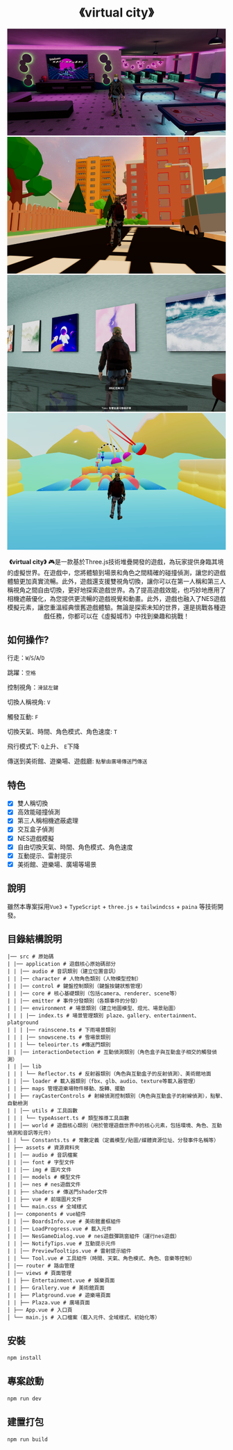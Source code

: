 <h1 align="center">《virtual city》</h1>

<p align="center">
<img src="src/assets/cover.png" alt="" />
<img src="src/assets/plaza.png" alt="" />
<img src="src/assets/grallery.png" alt="" />
<img src="src/assets/playground.png" alt="" />

</p>

<p align="center">
<b>《virtual city》</b> 🎮是一款基於Three.js技術堆疊開發的遊戲，為玩家提供身臨其境的虛擬世界。在遊戲中，您將體驗到場景和角色之間精確的碰撞偵測，讓您的遊戲體驗更加真實流暢。此外，遊戲還支援雙視角切換，讓你可以在第一人稱和第三人稱視角之間自由切換，更好地探索遊戲世界。為了提高遊戲效能，也巧妙地應用了相機遮蔽優化，為您提供更流暢的遊戲視覺和動畫。此外，遊戲也融入了NES遊戲模擬元素，讓您重溫經典懷舊遊戲體驗。無論是探索未知的世界，還是挑戰各種遊戲任務，​​你都可以在《虛擬城市》中找到樂趣和挑戰！
</p>

## 如何操作?
行走：`W`/`S`/`A`/`D`

跳躍：`空格`

控制視角：`滑鼠左鍵`

切換人稱視角: `V`

觸發互動: `F`

切換天氣、時間、角色模式、角色速度: `T`

飛行模式下: `Q`上升、 `E`下降

傳送到美術館、遊樂場、遊戲廳: `點擊由廣場傳送門傳送`

## 特色

- [x] 雙人稱切換
- [x] 高效能碰撞偵測
- [x] 第三人稱相機遮蔽處理
- [x] 交互盒子偵測
- [x] NES遊戲模擬
- [x] 自由切換天氣、時間、角色模式、角色速度
- [x] 互動提示、雷射提示
- [x] 美術館、遊樂場、廣場等場景

## 說明
雖然本專案採用`Vue3` + `TypeScript` + `three.js` + `tailwindcss` + `paina` 等技術開發。

## 目錄結構說明
```text
|── src # 原始碼
| |── application # 遊戲核心原始碼部分
| | |── audio # 音訊類別（建立位置音訊）
| | |── character # 人物角色類別（人物模型控制）
| | |── control # 鍵盤控制類別（鍵盤按鍵狀態管理）
| | |── core # 核心基礎類別（包括camera、renderer、scene等）
| | |── emitter # 事件分發類別（各類事件的分發）
| | |── environment # 場景類別（建立地圖模型、燈光、場景貼圖）
| | | |── index.ts # 場景管理類別 plaze、gallery、entertainment、platground
| | | |── rainscene.ts # 下雨場景類別
| | | |── snowscene.ts # 雪場景類別
| | | └── teleoirter.ts #傳送門類別
| | │── interactionDetection # 互動偵測類別（角色盒子與互動盒子相交的觸發偵測）
| | │── lib
| | | └── Reflector.ts # 反射器類別（角色與互動盒子的反射偵測）、美術館地面
| | │── loader # 載入器類別（fbx、glb、audio、texture等載入器管理）
| | ├── maps 管理遊樂場物件移動、旋轉、擺動
| | ├── rayCasterControls # 射線偵測控制類別（角色與互動盒子的射線偵測），點擊、自動檢測
| | │── utils # 工具函數
| | | └── typeAssert.ts # 類型推導工具函數
| | │── world # 遊戲核心類別（用於管理遊戲世界中的核心元素，包括環境、角色、互動偵測和音訊等元件）
| | └── Constants.ts # 常數定義（定義模型/貼圖/媒體資源位址、分發事件名稱等）
│ ├── assets # 資源資料夾
| | │── audio # 音訊檔案
| | │── font # 字型文件
| | │── img # 圖片文件
| | │── models # 模型文件
| | │── nes # nes遊戲文件
| | ├── shaders # 傳送門shader文件
| | ├── vue # 前端圖片文件
| | └── main.css # 全域樣式
| |── components # vue組件
| | │── BoardsInfo.vue # 美術館畫框組件
| | │── LoadProgress.vue # 載入元件
| | │── NesGameDialog.vue # nes遊戲彈跳窗組件（運行nes遊戲）
| | │── NotifyTips.vue # 互動提示元件
| | │── PreviewTooltips.vue # 雷射提示組件
| | └── Tool.vue # 工具組件（時間、天氣、角色模式、角色、音樂等控制）
│ |── router # 路由管理
| |── views # 頁面管理
| | ├── Entertainment.vue # 娛樂頁面
| | ├── Grallery.vue # 美術館頁面
| | ├── Platground.vue # 遊樂場頁面
| | ├── Plaza.vue # 廣場頁面
│ ├── App.vue # 入口頁
│ └── main.js # 入口檔案（載入元件、全域樣式、初始化等）
```

## 安裝

```sh
npm install
```

## 專案啟動

```sh
npm run dev
```

## 建置打包

```sh
npm run build
```
